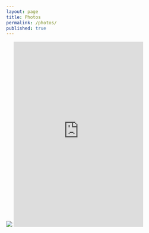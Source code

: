 ```yaml
---
layout: page
title: Photos
permalink: /photos/
published: true
---
```


<div class="home">
  <img src="https://farm3.staticflickr.com/2907/14164178659_f5fe3fefe0_m.jpg" />
  
  <iframe src="https://farm3.staticflickr.com/2907/14164178659_f5fe3fefe0_m.jpg" height="500" width="349"  frameborder="0" allowfullscreen webkitallowfullscreen mozallowfullscreen oallowfullscreen msallowfullscreen></iframe>
</div>
